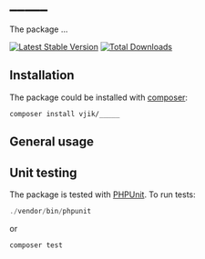# _____

The package ...


[![Latest Stable Version](https://poser.pugx.org/vjik/_____/v/stable.png)](https://packagist.org/packages/vjik/_____)
[![Total Downloads](https://poser.pugx.org/vjik/_____/downloads.png)](https://packagist.org/packages/vjik/_____)


## Installation

The package could be installed with [composer](https://getcomposer.org/download/):

```
composer install vjik/_____
```

## General usage

## Unit testing

The package is tested with [PHPUnit](https://phpunit.de/). To run tests:

```php
./vendor/bin/phpunit
```

or

```php
composer test
```
